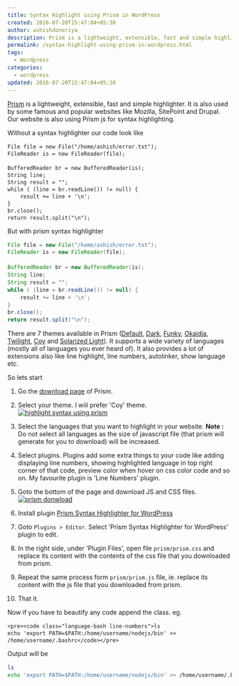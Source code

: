 ```yaml
---
title: Syntax Highlight using Prism in WordPress
created: 2016-07-20T15:47:04+05:30
author: ashishdoneriya
description: Prism is a lightweight, extensible, fast and simple highlighter. It is also used by some famous and popular websites like Mozilla, SitePoint and Drupal. It also provides a lot of extensions also like line highlight, line numbers, autolinker, show language etc.
permalink: /syntax-highlight-using-prism-in-wordpress.html
tags:
  - Wordpress
categories:
  - wordpress
updated: 2016-07-20T15:47:04+05:30
---
```


<a href="http://prismjs.com/index.html" target="_blank">Prism</a> is a lightweight, extensible, fast and simple highlighter. It is also used by some famous and popular websites like Mozilla, SitePoint and Drupal. Our website is also using Prism js for syntax highlighting.

Without a syntax highlighter our code look like

```
File file = new File("/home/ashish/error.txt");
FileReader is = new FileReader(file);
		
BufferedReader br = new BufferedReader(is);
String line;
String result = "";
while ( (line = br.readLine()) != null) {
	result += line + '\n';
}
br.close();
return result.split("\n");
```

But with prism syntax highlighter

```java
File file = new File("/home/ashish/error.txt");
FileReader is = new FileReader(file);
		
BufferedReader br = new BufferedReader(is);
String line;
String result = "";
while ( (line = br.readLine()) != null) {
	result += line + '\n';
}
br.close();
return result.split("\n");
```


There are 7 themes available in Prism (<a href="http://prismjs.com/index.html?theme=prism" target="_blank">Default</a>, <a href="http://prismjs.com/index.html?theme=prism-dark" target="_blank">Dark</a>, <a href="http://prismjs.com/index.html?theme=prism-funky" target="_blank">Funky</a>, <a href="http://prismjs.com/index.html?theme=prism-okaidia" target="_blank">Okaidia</a>, <a href="http://prismjs.com/index.html?theme=prism-twilight" target="_blank">Twilight</a>, <a href="http://prismjs.com/index.html?theme=prism-coy" target="_blank">Coy</a> and <a href="http://prismjs.com/index.html?theme=prism-solarizedlight" target="_blank">Solarized Light</a>). It supports a wide variety of languages (mostly all of languages you ever heard of). It also provides a lot of extensions also like line highlight, line numbers, autolinker, show language etc.

So lets start

1. Go the <a href="http://prismjs.com/download.html" target="_blank">download page</a> of Prism.

2. Select your theme. I wiil prefer 'Coy' theme.
[<img loading="lazy" src="/wp-content/uploads/2016/07/highlight-syntex-using-prism.png" alt="highlight syntax using prism" width="1830" height="955" class="aligncenter size-full wp-image-311" srcset="/wp-content/uploads/2016/07/highlight-syntex-using-prism.png 1830w, /wp-content/uploads/2016/07/highlight-syntex-using-prism-500x261.png 500w, /wp-content/uploads/2016/07/highlight-syntex-using-prism-1024x534.png 1024w, /wp-content/uploads/2016/07/highlight-syntex-using-prism-982x512.png 982w, /wp-content/uploads/2016/07/highlight-syntex-using-prism-400x209.png 400w" sizes="(max-width: 1830px) 100vw, 1830px" />](/wp-content/uploads/2016/07/highlight-syntex-using-prism.png)

3. Select the languages that you want to highlight in your website. 
  **Note :** Do not select all languages as the size of javascript file (that prism will generate for you to download) will be increased.
  
4. Select plugins. Plugins add some extra things to your code like adding displaying line numbers, showing highlighted language in top right corner of that code, preview color when hover on css color code and so on. My favourite plugin is 'Line Numbers' plugin.
5. Goto the bottom of the page and download JS and CSS files.  
  [<img loading="lazy" src="/wp-content/uploads/2016/07/prism-download.png" alt="prism donwload" width="941" height="444" class="aligncenter size-full wp-image-315" srcset="/wp-content/uploads/2016/07/prism-download.png 941w, /wp-content/uploads/2016/07/prism-download-500x236.png 500w, /wp-content/uploads/2016/07/prism-download-400x189.png 400w" sizes="(max-width: 941px) 100vw, 941px" />](/wp-content/uploads/2016/07/prism-download.png)
6. Install plugin <a href="https://wordpress.org/plugins/prism/" target="_blank">Prism Syntax Highlighter for WordPress</a>
7. Goto `Plugins > Editor`. Select 'Prism Syntax Highlighter for WordPress' plugin to edit.
8. In the right side, under 'Plugin Files', open file `prism/prism.css` and replace its content with the contents of the css file that you downloaded from prism.
9. Repeat the same process form `prism/prism.js` file, ie. replace its content with the js file that you downloaded from prism.
10. That it.

Now if you have to beautify any code append the class. eg.
  
```
<pre><code class="language-bash line-numbers">ls
echo 'export PATH=$PATH:/home/username/nodejs/bin' >> /home/username/.bashrc</code></pre>
```
  Output will be
  
```bash
ls
echo 'export PATH=$PATH:/home/username/nodejs/bin' >> /home/username/.bashrc
```
